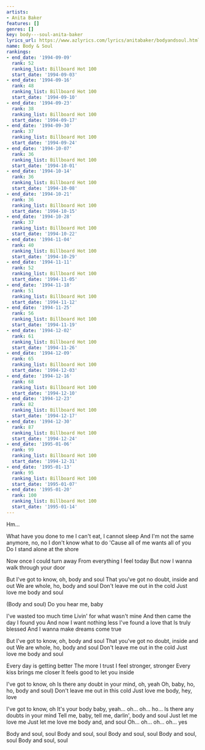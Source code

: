 ```yaml
---
artists:
- Anita Baker
features: []
genres: []
key: body---soul-anita-baker
lyrics_url: https://www.azlyrics.com/lyrics/anitabaker/bodyandsoul.html
name: Body & Soul
rankings:
- end_date: '1994-09-09'
  rank: 52
  ranking_list: Billboard Hot 100
  start_date: '1994-09-03'
- end_date: '1994-09-16'
  rank: 48
  ranking_list: Billboard Hot 100
  start_date: '1994-09-10'
- end_date: '1994-09-23'
  rank: 38
  ranking_list: Billboard Hot 100
  start_date: '1994-09-17'
- end_date: '1994-09-30'
  rank: 37
  ranking_list: Billboard Hot 100
  start_date: '1994-09-24'
- end_date: '1994-10-07'
  rank: 36
  ranking_list: Billboard Hot 100
  start_date: '1994-10-01'
- end_date: '1994-10-14'
  rank: 36
  ranking_list: Billboard Hot 100
  start_date: '1994-10-08'
- end_date: '1994-10-21'
  rank: 36
  ranking_list: Billboard Hot 100
  start_date: '1994-10-15'
- end_date: '1994-10-28'
  rank: 37
  ranking_list: Billboard Hot 100
  start_date: '1994-10-22'
- end_date: '1994-11-04'
  rank: 40
  ranking_list: Billboard Hot 100
  start_date: '1994-10-29'
- end_date: '1994-11-11'
  rank: 52
  ranking_list: Billboard Hot 100
  start_date: '1994-11-05'
- end_date: '1994-11-18'
  rank: 51
  ranking_list: Billboard Hot 100
  start_date: '1994-11-12'
- end_date: '1994-11-25'
  rank: 56
  ranking_list: Billboard Hot 100
  start_date: '1994-11-19'
- end_date: '1994-12-02'
  rank: 61
  ranking_list: Billboard Hot 100
  start_date: '1994-11-26'
- end_date: '1994-12-09'
  rank: 65
  ranking_list: Billboard Hot 100
  start_date: '1994-12-03'
- end_date: '1994-12-16'
  rank: 68
  ranking_list: Billboard Hot 100
  start_date: '1994-12-10'
- end_date: '1994-12-23'
  rank: 82
  ranking_list: Billboard Hot 100
  start_date: '1994-12-17'
- end_date: '1994-12-30'
  rank: 87
  ranking_list: Billboard Hot 100
  start_date: '1994-12-24'
- end_date: '1995-01-06'
  rank: 99
  ranking_list: Billboard Hot 100
  start_date: '1994-12-31'
- end_date: '1995-01-13'
  rank: 95
  ranking_list: Billboard Hot 100
  start_date: '1995-01-07'
- end_date: '1995-01-20'
  rank: 100
  ranking_list: Billboard Hot 100
  start_date: '1995-01-14'
---
```


Hm...

What have you done to me
I can't eat, I cannot sleep
And I'm not the same anymore, no, no
I don't know what to do
'Cause all of me wants all of you
Do I stand alone at the shore

Now once I could turn away
From everything I feel today
But now I wanna walk through your door

But I've got to know, oh, body and soul
That you've got no doubt, inside and out
We are whole, ho, body and soul
Don't leave me out in the cold
Just love me body and soul

(Body and soul)
Do you hear me, baby

I've wasted too much time
Livin' for what wasn't mine
And then came the day I found you
And now I want nothing less
I've found a love that Is truly blessed
And I wanna make dreams come true

But I've got to know, oh, body and soul
That you've got no doubt, inside and out
We are whole, ho, body and soul
Don't leave me out in the cold
Just love me body and soul

Every day is getting better
The more I trust I feel stronger, stronger
Every kiss brings me closer
It feels good to let you inside

I've got to know, oh
Is there any doubt in your mind, oh, yeah
Oh, baby, ho, ho, body and soul)
Don't leave me out in this cold
Just love me body, hey, love

I've got to know, oh
It's your body baby, yeah... oh... oh... ho...
Is there any doubts in your mind
Tell me, baby, tell me, darlin', body and soul
Just let me love me
Just let me love me body and, and soul
Oh... oh... oh... oh... yes

Body and soul, soul
Body and soul, soul
Body and soul, soul
Body and soul, soul
Body and soul, soul




